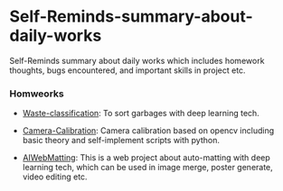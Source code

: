 # Self-Reminds-summary-about-daily-works
Self-Reminds summary about daily works which includes homework thoughts, bugs encountered, and important skills in project  etc.

### Homweorks
- [Waste-classification](https://github.com/HymEric/Self-Reminds-summary-about-daily-works/blob/master/homeworks/waste_classification.md): To sort garbages with deep learning tech.

- [Camera-Calibration](https://github.com/HymEric/Camera-Calibration): Camera calibration based on opencv including basic theory and self-implement scripts with python.

- [AIWebMatting](https://github.com/HymEric/AIWebMatting): This is a web project about auto-matting with deep learning tech, which can be used in image merge, poster generate, video editing etc.
